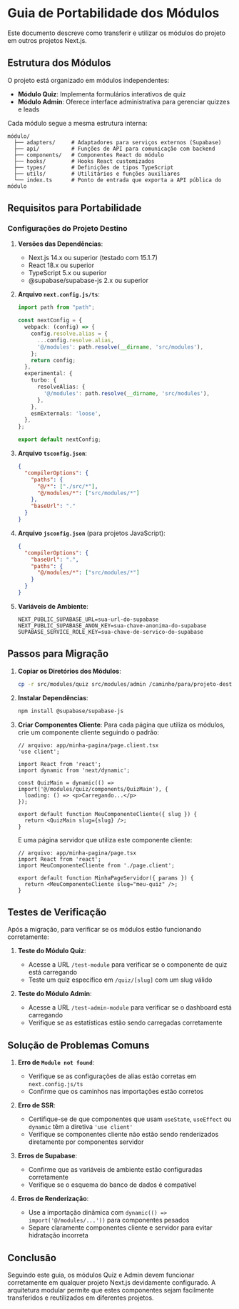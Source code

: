# Guia de Portabilidade dos Módulos

Este documento descreve como transferir e utilizar os módulos do projeto em outros projetos Next.js.

## Estrutura dos Módulos

O projeto está organizado em módulos independentes:

- **Módulo Quiz**: Implementa formulários interativos de quiz
- **Módulo Admin**: Oferece interface administrativa para gerenciar quizzes e leads

Cada módulo segue a mesma estrutura interna:

```
módulo/
  ├── adapters/     # Adaptadores para serviços externos (Supabase)
  ├── api/          # Funções de API para comunicação com backend
  ├── components/   # Componentes React do módulo
  ├── hooks/        # Hooks React customizados
  ├── types/        # Definições de tipos TypeScript
  ├── utils/        # Utilitários e funções auxiliares
  └── index.ts      # Ponto de entrada que exporta a API pública do módulo
```

## Requisitos para Portabilidade

### Configurações do Projeto Destino

1. **Versões das Dependências**:
   - Next.js 14.x ou superior (testado com 15.1.7)
   - React 18.x ou superior
   - TypeScript 5.x ou superior
   - @supabase/supabase-js 2.x ou superior

2. **Arquivo `next.config.js/ts`**:
   ```typescript
   import path from "path";

   const nextConfig = {
     webpack: (config) => {
       config.resolve.alias = {
         ...config.resolve.alias,
         '@/modules': path.resolve(__dirname, 'src/modules'),
       };
       return config;
     },
     experimental: {
       turbo: {
         resolveAlias: {
           '@/modules': path.resolve(__dirname, 'src/modules'),
         },
       },
       esmExternals: 'loose',
     },
   };
   
   export default nextConfig;
   ```

3. **Arquivo `tsconfig.json`**:
   ```json
   {
     "compilerOptions": {
       "paths": {
         "@/*": ["./src/*"],
         "@/modules/*": ["src/modules/*"]
       },
       "baseUrl": "."
     }
   }
   ```

4. **Arquivo `jsconfig.json`** (para projetos JavaScript):
   ```json
   {
     "compilerOptions": {
       "baseUrl": ".",
       "paths": {
         "@/modules/*": ["src/modules/*"]
       }
     }
   }
   ```

5. **Variáveis de Ambiente**:
   ```
   NEXT_PUBLIC_SUPABASE_URL=sua-url-do-supabase
   NEXT_PUBLIC_SUPABASE_ANON_KEY=sua-chave-anonima-do-supabase
   SUPABASE_SERVICE_ROLE_KEY=sua-chave-de-servico-do-supabase
   ```

## Passos para Migração

1. **Copiar os Diretórios dos Módulos**:
   ```bash
   cp -r src/modules/quiz src/modules/admin /caminho/para/projeto-destino/src/modules/
   ```

2. **Instalar Dependências**:
   ```bash
   npm install @supabase/supabase-js
   ```

3. **Criar Componentes Cliente**:
   Para cada página que utiliza os módulos, crie um componente cliente seguindo o padrão:

   ```tsx
   // arquivo: app/minha-pagina/page.client.tsx
   'use client';
   
   import React from 'react';
   import dynamic from 'next/dynamic';
   
   const QuizMain = dynamic(() => import('@/modules/quiz/components/QuizMain'), {
     loading: () => <p>Carregando...</p>
   });
   
   export default function MeuComponenteCliente({ slug }) {
     return <QuizMain slug={slug} />;
   }
   ```

   E uma página servidor que utiliza este componente cliente:

   ```tsx
   // arquivo: app/minha-pagina/page.tsx
   import React from 'react';
   import MeuComponenteCliente from './page.client';
   
   export default function MinhaPageServidor({ params }) {
     return <MeuComponenteCliente slug="meu-quiz" />;
   }
   ```

## Testes de Verificação

Após a migração, para verificar se os módulos estão funcionando corretamente:

1. **Teste do Módulo Quiz**:
   - Acesse a URL `/test-module` para verificar se o componente de quiz está carregando
   - Teste um quiz específico em `/quiz/[slug]` com um slug válido

2. **Teste do Módulo Admin**:
   - Acesse a URL `/test-admin-module` para verificar se o dashboard está carregando
   - Verifique se as estatísticas estão sendo carregadas corretamente

## Solução de Problemas Comuns

1. **Erro de `Module not found`**:
   - Verifique se as configurações de alias estão corretas em `next.config.js/ts`
   - Confirme que os caminhos nas importações estão corretos

2. **Erro de SSR**:
   - Certifique-se de que componentes que usam `useState`, `useEffect` ou `dynamic` têm a diretiva `'use client'`
   - Verifique se componentes cliente não estão sendo renderizados diretamente por componentes servidor

3. **Erros de Supabase**:
   - Confirme que as variáveis de ambiente estão configuradas corretamente
   - Verifique se o esquema do banco de dados é compatível

4. **Erros de Renderização**:
   - Use a importação dinâmica com `dynamic(() => import('@/modules/...'))` para componentes pesados
   - Separe claramente componentes cliente e servidor para evitar hidratação incorreta

## Conclusão

Seguindo este guia, os módulos Quiz e Admin devem funcionar corretamente em qualquer projeto Next.js devidamente configurado. A arquitetura modular permite que estes componentes sejam facilmente transferidos e reutilizados em diferentes projetos. 